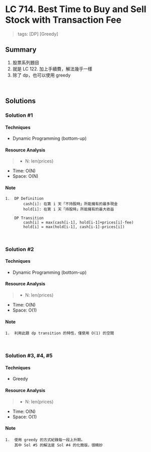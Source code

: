 # LC 714. Best Time to Buy and Sell Stock with Transaction Fee
> tags:  [DP] [Greedy]

## Summary 
1.  股票系列題目
2.  就是 LC 122. 加上手續費，解法幾乎一樣
3.  除了 dp，也可以使用 greedy

<br>

## Solutions
### Solution #1
#### Techniques
- Dynamic Programming (bottom-up)

#### Resource Analysis
> - N: len(prices)
- Time: O(N)
- Space: O(N)

#### Note
```
1.  DP Definition
        cash[i]: 在第 i 天「不持股時」所能擁有的最多現金
        hold[i]: 在第 i 天「持股時」所能擁有的最大收益

    DP Transition
        cash[i] = max(cash[i-1], hold[i-1]+prices[i]-fee)
        hold[i] = max(hold[i-1], cash[i-1]-prices[i])
```

<br>

### Solution #2
#### Techniques
- Dynamic Programming (bottom-up)

#### Resource Analysis
> - N: len(prices)
- Time: O(N)
- Space: O(1)

#### Note
```
1.  利用此題 dp transition 的特性，僅使用 O(1) 的空間
```

<br>

### Solution #3, #4, #5
#### Techniques
- Greedy

#### Resource Analysis
> - N: len(prices)
- Time: O(N)
- Space: O(1)

#### Note
```
1.  使用 greedy 的方式紀錄每一段上升期。
    其中 Sol #5 的解法是 Sol #4 的化簡版，很精妙
```

<br>
